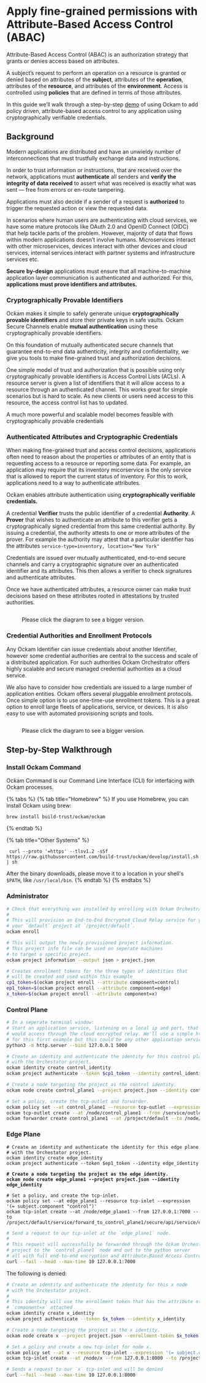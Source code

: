 # Apply fine-grained permissions with Attribute-Based Access Control (ABAC)

Attribute-Based Access Control (ABAC) is an authorization strategy that grants or denies access based on attributes.

A subject’s request to perform an operation on a resource is granted or denied based on attributes of the **subject**, attributes of the **operation**, attributes of the **resource**, and attributes of the **environment**. Access is controlled using **policies** that are defined in terms of those attributes.

In this guide we’ll walk through a step-by-step [demo](apply-fine-grained-permissions-with-attribute-based-access-control-abac.md#step-by-step-walkthrough) of using Ockam to add policy driven, attribute-based access control to any application using cryptographically verifiable credentials.&#x20;

## Background

Modern applications are distributed and have an unwieldy number of interconnections that must trustfully exchange data and instructions.

In order to trust information or instructions, that are received over the network, applications must **authenticate** all senders and **verify the integrity of data** **received** to assert what was received is exactly what was sent — free from errors or en-route tampering.

Applications must also decide if a sender of a request is **authorized** to trigger the requested action or view the requested data.

In scenarios where human users are authenticating with cloud services, we have some mature protocols like OAuth 2.0 and OpenID Connect (OIDC) that help tackle parts of the problem. However, majority of data that flows within modern applications doesn’t involve humans. Microservices interact with other microservices, devices interact with other devices and cloud services, internal services interact with partner systems and infrastructure services etc.

**Secure** **by-design** applications must ensure that all machine-to-machine application layer communication is authenticated and authorized. For this, **applications must prove identifiers and attributes.**

### Cryptographically Provable Identifiers

Ockam makes it simple to safely generate unique **cryptographically provable identifiers** and store their private keys in safe vaults. Ockam Secure Channels enable **mutual authentication** using these cryptographically provable identifiers.

On this foundation of mutually authenticated secure channels that guarantee end-to-end data authenticity, integrity and confidentiality, we give you tools to make fine-grained trust and authorization decisions.

One simple model of trust and authorization that is possible using only cryptographically provable identifiers is Access Control Lists (ACLs). A resource server is given a list of identifiers that it will allow access to a resource through an authenticated channel. This works great for simple scenarios but is hard to scale. As new clients or users need access to this resource, the access control list has to updated.

A much more powerful and scalable model becomes feasible with cryptographically provable credentials

### Authenticated Attributes and Cryptographic Credentials

When making fine-grained trust and access control decisions, applications often need to reason about the properties or attributes of an entity that is requesting access to a resource or reporting some data. For example, an application may require that its inventory micorservice is the only service that is allowed to report the current status of inventory. For this to work, applications need to a way to authenticate attributes.

Ockam enables attribute authentication using **cryptographically verifiable credentials.**

A credential **Verifier** trusts the public identifier of a credential **Authority**. A **Prover** that wishes to authenticate an attribute to this verifier gets a cryptographically signed credential from this same credential authority. By issuing a credential, the authority attests to one or more attributes of the prover. For example the authority may attest that a particular identifier has the attributes `service-type=inventory, location="New York"`  &#x20;

Credentials are issued over mutually authenticated, end-to-end secure channels and carry a cryptographic signature over an authenticated identifier and its attributes. This then allows a verifier to check signatures and authenticate attributes.

Once we have authenticated attributes, a resource owner can make trust decisions based on these attributes rooted in attestations by trusted authorities.

<figure><img src="../../.gitbook/assets/diagrams.004.jpeg" alt=""><figcaption><p>Please click the diagram to see a bigger version.</p></figcaption></figure>

### Credential Authorities and Enrollment Protocols

Any Ockam Identifier can issue credentials about another Identifier, however some credential authorities are central to the success and scale of a distributed application. For such authorities Ockam Orchestrator offers highly scalable and secure managed credential authorities as a cloud service.

We also have to consider how credentials are issued to a large number of application entities. Ockam offers several pluggable enrollment protocols. Once simple option is to use one-time-use enrollment tokens. This is a great option to enroll large fleets of applications, service, or devices. It is also easy to use with automated provisioning scripts and tools.

<figure><img src="../../.gitbook/assets/diagrams.003.jpeg" alt=""><figcaption><p>Please click the diagram to see a bigger version.</p></figcaption></figure>

## Step-by-Step Walkthrough

### Install Ockam Command

Ockam Command is our Command Line Interface (CLI) for interfacing with Ockam processes.&#x20;

{% tabs %}
{% tab title="Homebrew" %}
If you use Homebrew, you can install Ockam using brew:

```
brew install build-trust/ockam/ockam
```
{% endtab %}

{% tab title="Other Systems" %}
```shell
 curl --proto '=https' --tlsv1.2 -sSf https://raw.githubusercontent.com/build-trust/ockam/develop/install.sh | sh
```

After the binary downloads, please move it to a location in your shell's `$PATH`, like `/usr/local/bin`.
{% endtab %}
{% endtabs %}

### Administrator

```bash
# Check that everything was installed by enrolling with Ockam Orchestrator.
#
# This will provision an End-to-End Encrypted Cloud Relay service for you in
# your `default` project at `/project/default`. 
ockam enroll

# This will output the newly provisioned project information.
# This project info file can be used on seperate machines
# to target a specific project.
ockam project information --output json > project.json
```

```bash
# Creates enrollment tokens for the three types of identities that 
# will be created and used within this example
cp1_token=$(ockam project enroll --attribute component=control)
ep1_token=$(ockam project enroll --attribute component=edge)
x_token=$(ockam project enroll --attribute component=x)
```

### Control Plane

```bash
# In a seperate terminal window:
# Start an application service, listening on a local ip and port, that clients
# would access through the cloud encrypted relay. We'll use a simple http server
# for this first example but this could be any other application service.
python3 -m http.server --bind 127.0.0.1 5000
```

```bash
# Create an identity and authenticate the identity for this control plane
# with the Orchestator project.
ockam identity create control_identity
ockam project authenticate --token $cp1_token --identity control_identity

# Create a node targeting the project as the control identity.
ockam node create control_plane1 --project project.json --identity control_identity

# Set a policy, create the tcp-outlet and forwarder.
ockam policy set --at control_plane1 --resource tcp-outlet --expression '(= subject.component "edge")'
ockam tcp-outlet create --at /node/control_plane1 --from /service/outlet --to 127.0.0.1:5000
ockam forwarder create control_plane1 --at /project/default --to /node/control_plane1
```

### Edge Plane

<pre class="language-bash"><code class="lang-bash"># Create an identity and authenticate the identity for this edge plane
# with the Orchestator project.
ockam identity create edge_identity
ockam project authenticate --token $ep1_token --identity edge_identity
<strong>
</strong><strong># Create a node targeting the project as the edge identity.
</strong><strong>ockam node create edge_plane1 --project project.json --identity edge_identity
</strong>
# Set a policy, and create the tcp-inlet.
ockam policy set --at edge_plane1 --resource tcp-inlet --expression '(= subject.component "control")'
ockam tcp-inlet create --at /node/edge_plane1 --from 127.0.0.1:7000 --to /project/default/service/forward_to_control_plane1/secure/api/service/outlet
</code></pre>

```bash
# Send a request to our tcp-inlet at the `edge_plane1` node.
#
# This request will successfully be forwarded through the Ockam Orchestrator
# project to the `control_plane1` node and out to the python server
# all with full end-to-end encryption and Attribute-Based Access Control.
curl --fail --head --max-time 10 127.0.0.1:7000
```

The following is denied:

```bash
# Create an identity and authenticate the identity for this x node
# with the Orchestator project.
#
# This identity will use the enrollment token that has the attribute of
# `component=x` attached
ockam identity create x_identity
ockam project authenticate --token $x_token --identity x_identity

# Create a node targeting the project as the x identity.
ockam node create x --project project.json --enrollment-token $x_token

# Set a policy and create a new tcp-inlet for node x.
ockam policy set --at x --resource tcp-inlet --expression '(= subject.component "control")'
ockam tcp-inlet create --at /node/x --from 127.0.0.1:8000 --to /project/default/service/forward_to_control_plane1/secure/api/service/outlet

# Sends a request to our `x` tcp-inlet and will be denied
curl --fail --head --max-time 10 127.0.0.1:8000
```

